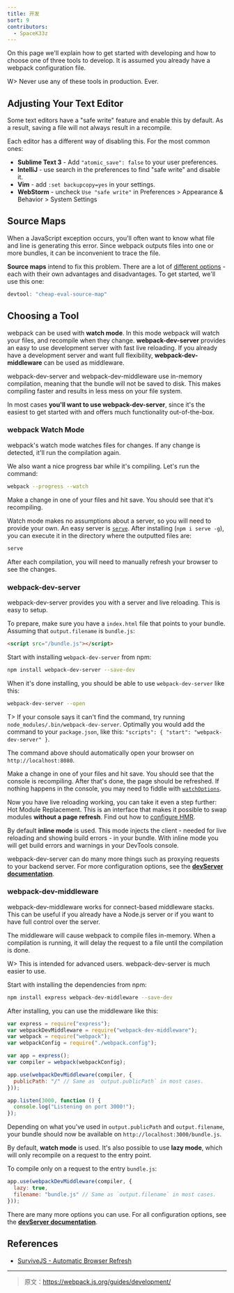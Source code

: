 ```yaml
---
title: 开发
sort: 9
contributors:
  - SpaceK33z
---
```


On this page we'll explain how to get started with developing and how to choose one of three tools to develop. It is assumed you already have a webpack configuration file.

W> Never use any of these tools in production. Ever.

## Adjusting Your Text Editor

Some text editors have a "safe write" feature and enable this by default. As a result, saving a file will not always result in a recompile.

Each editor has a different way of disabling this. For the most common ones:

* **Sublime Text 3** - Add `"atomic_save": false` to your user preferences.
* **IntelliJ** - use search in the preferences to find "safe write" and disable it.
* **Vim** - add `:set backupcopy=yes` in your settings.
* **WebStorm** - uncheck `Use "safe write"` in Preferences > Appearance & Behavior > System Settings

## Source Maps

When a JavaScript exception occurs, you'll often want to know what file and line is generating this error. Since webpack outputs files into one or more bundles, it can be inconvenient to trace the file.

**Source maps** intend to fix this problem. There are a lot of [different options](/configuration/devtool) - each with their own advantages and disadvantages. To get started, we'll use this one:

```js
devtool: "cheap-eval-source-map"
```

## Choosing a Tool

webpack can be used with **watch mode**. In this mode webpack will watch your files, and recompile when they change.
**webpack-dev-server** provides an easy to use development server with fast live reloading. If you already have a development server and want full flexibility, **webpack-dev-middleware** can be used as middleware.

webpack-dev-server and webpack-dev-middleware use in-memory compilation, meaning that the bundle will not be saved to disk. This makes compiling faster and results in less mess on your file system.

In most cases **you'll want to use webpack-dev-server**, since it's the easiest to get started with and offers much functionality out-of-the-box.

### webpack Watch Mode

webpack's watch mode watches files for changes. If any change is detected, it'll run the compilation again.

We also want a nice progress bar while it's compiling. Let's run the command:

```bash
webpack --progress --watch
```

Make a change in one of your files and hit save. You should see that it's recompiling.

Watch mode makes no assumptions about a server, so you will need to provide your own. An easy server is [`serve`](https://github.com/tj/serve). After installing (`npm i serve -g`), you can execute it in the directory where the outputted files are:

```bash
serve
```

After each compilation, you will need to manually refresh your browser to see the changes.

### webpack-dev-server

webpack-dev-server provides you with a server and live reloading. This is easy to setup.

To prepare, make sure you have a `index.html` file that points to your bundle. Assuming that `output.filename` is `bundle.js`:

```html
<script src="/bundle.js"></script>
```

Start with installing `webpack-dev-server` from npm:

```bash
npm install webpack-dev-server --save-dev
```

When it's done installing, you should be able to use `webpack-dev-server` like this:

```bash
webpack-dev-server --open
```

T> If your console says it can't find the command, try running `node_modules/.bin/webpack-dev-server`. Optimally you would add the command to your `package.json`, like this: `"scripts": { "start": "webpack-dev-server" }`.

The command above should automatically open your browser on `http://localhost:8080`.

Make a change in one of your files and hit save. You should see that the console is recompiling. After that's done, the page should be refreshed. If nothing happens in the console, you may need to fiddle with [`watchOptions`](/configuration/dev-server#devserver-watchoptions-).

Now you have live reloading working, you can take it even a step further: Hot Module Replacement. This is an interface that makes it possible to swap modules **without a page refresh**. Find out how to [configure HMR](/guides/hmr-react).

By default **inline mode** is used. This mode injects the client - needed for live reloading and showing build errors - in your bundle. With inline mode you will get build errors and warnings in your DevTools console.

webpack-dev-server can do many more things such as proxying requests to your backend server. For more configuration options, see the [**devServer documentation**](/configuration/dev-server).

### webpack-dev-middleware

webpack-dev-middleware works for connect-based middleware stacks. This can be useful if you already have a Node.js server or if you want to have full control over the server.

The middleware will cause webpack to compile files in-memory. When a compilation is running, it will delay the request to a file until the compilation is done.

W> This is intended for advanced users. webpack-dev-server is much easier to use.

Start with installing the dependencies from npm:

```bash
npm install express webpack-dev-middleware --save-dev
```

After installing, you can use the middleware like this:

```js
var express = require("express");
var webpackDevMiddleware = require("webpack-dev-middleware");
var webpack = require("webpack");
var webpackConfig = require("./webpack.config");

var app = express();
var compiler = webpack(webpackConfig);

app.use(webpackDevMiddleware(compiler, {
  publicPath: "/" // Same as `output.publicPath` in most cases.
}));

app.listen(3000, function () {
  console.log("Listening on port 3000!");
});
```

Depending on what you've used in `output.publicPath` and `output.filename`, your bundle should now be available on `http://localhost:3000/bundle.js`.

By default, **watch mode** is used. It's also possible to use **lazy mode**, which will only recompile on a request to the entry point.

To compile only on a request to the entry `bundle.js`:

```js
app.use(webpackDevMiddleware(compiler, {
  lazy: true,
  filename: "bundle.js" // Same as `output.filename` in most cases.
}));
```

There are many more options you can use. For all configuration options, see the [**devServer documentation**](/configuration/dev-server).


## References

* [SurviveJS - Automatic Browser Refresh](http://survivejs.com/webpack/developing-with-webpack/automatic-browser-refresh/)

***

> 原文：https://webpack.js.org/guides/development/